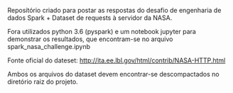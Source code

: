 Reposítório criado para postar as respostas do desafio de engenharia de dados Spark + Dataset de requests à servidor da NASA.

Fora utilizados python 3.6 (pyspark) e um notebook jupyter para demonstrar os resultados, que encontram-se no arquivo spark_nasa_challenge.ipynb

Fonte oficial do dateset: http://ita.ee.lbl.gov/html/contrib/NASA-HTTP.html

Ambos os arquivos do dataset devem encontrar-se descompactados no diretório raiz do projeto.
